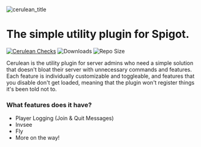 ![cerulean_title](https://user-images.githubusercontent.com/56521463/178836056-e0d396a7-de72-4c14-b856-66587aba2e47.png)
# The simple utility plugin for Spigot.
[![Cerulean Checks](https://img.shields.io/github/workflow/status/Blueysh/Cerulean/Cerulean%20Checks?label=Cerulean%20Builds)](https://github.com/Blueysh/Cerulean/actions/workflows/maven.yml)
![Downloads](https://img.shields.io/github/downloads/Blueysh/Cerulean/total?label=Downloads&style=flat)
![Repo Size](https://img.shields.io/github/repo-size/Blueysh/Cerulean?label=Repo%20Size)

Cerulean is the utility plugin for server admins who need a simple solution that doesn't bloat their server with unnecessary commands and features. Each feature is individually customizable and toggleable, and features that you disable don't get loaded, meaning that the plugin won't register things it's been told not to.

### What features does it have?
- Player Logging (Join & Quit Messages)
- Invsee
- Fly
- More on the way!
